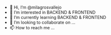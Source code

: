 - 👋 Hi, I’m @milagrosvallejo
- 👀 I’m interested in BACKEND & FRONTEND
- 🌱 I’m currently learning BACKEND & FRONTEND
- 💞️ I’m looking to collaborate on ...
- 📫 How to reach me ...

<!---
milagrosvallejo/milagrosvallejo is a ✨ special ✨ repository because its `README.md` (this file) appears on your GitHub profile.
You can click the Preview link to take a look at your changes.
--->
